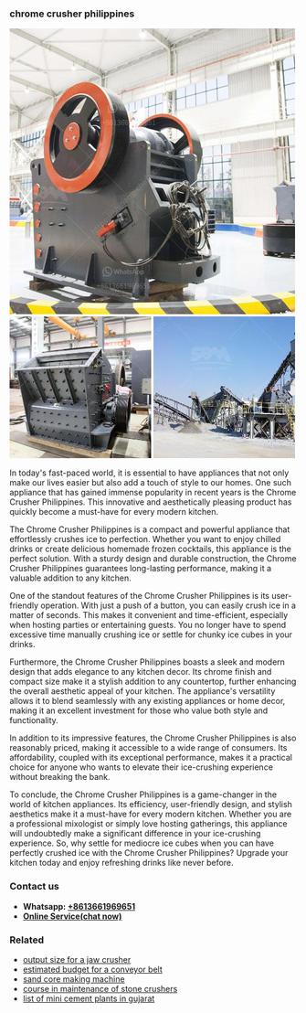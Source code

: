 <h3>chrome crusher philippines</h3><img src='1704791338.jpg' alt=''><p>In today's fast-paced world, it is essential to have appliances that not only make our lives easier but also add a touch of style to our homes. One such appliance that has gained immense popularity in recent years is the Chrome Crusher Philippines. This innovative and aesthetically pleasing product has quickly become a must-have for every modern kitchen.</p><p>The Chrome Crusher Philippines is a compact and powerful appliance that effortlessly crushes ice to perfection. Whether you want to enjoy chilled drinks or create delicious homemade frozen cocktails, this appliance is the perfect solution. With a sturdy design and durable construction, the Chrome Crusher Philippines guarantees long-lasting performance, making it a valuable addition to any kitchen.</p><p>One of the standout features of the Chrome Crusher Philippines is its user-friendly operation. With just a push of a button, you can easily crush ice in a matter of seconds. This makes it convenient and time-efficient, especially when hosting parties or entertaining guests. You no longer have to spend excessive time manually crushing ice or settle for chunky ice cubes in your drinks.</p><p>Furthermore, the Chrome Crusher Philippines boasts a sleek and modern design that adds elegance to any kitchen decor. Its chrome finish and compact size make it a stylish addition to any countertop, further enhancing the overall aesthetic appeal of your kitchen. The appliance's versatility allows it to blend seamlessly with any existing appliances or home decor, making it an excellent investment for those who value both style and functionality.</p><p>In addition to its impressive features, the Chrome Crusher Philippines is also reasonably priced, making it accessible to a wide range of consumers. Its affordability, coupled with its exceptional performance, makes it a practical choice for anyone who wants to elevate their ice-crushing experience without breaking the bank.</p><p>To conclude, the Chrome Crusher Philippines is a game-changer in the world of kitchen appliances. Its efficiency, user-friendly design, and stylish aesthetics make it a must-have for every modern kitchen. Whether you are a professional mixologist or simply love hosting gatherings, this appliance will undoubtedly make a significant difference in your ice-crushing experience. So, why settle for mediocre ice cubes when you can have perfectly crushed ice with the Chrome Crusher Philippines? Upgrade your kitchen today and enjoy refreshing drinks like never before.</p><h3>Contact us</h3><ul><li><strong>Whatsapp:&nbsp;<a href="https://wa.me/8613661969651">+8613661969651</a></strong></li><li><a href="https://swt.shibang-china.com/?git&amp;zhl&amp;chrome crusher philippines"><strong>Online Service(chat now)</strong></a></li></ul><h3>Related</h3><ul><li><a href='output size for a jaw crusher.md'>output size for a jaw crusher</a></li><li><a href='estimated budget for a conveyor belt.md'>estimated budget for a conveyor belt</a></li><li><a href='sand core making machine.md'>sand core making machine</a></li><li><a href='course in maintenance of stone crushers.md'>course in maintenance of stone crushers</a></li><li><a href='list of mini cement plants in gujarat.md'>list of mini cement plants in gujarat</a></li></ul>